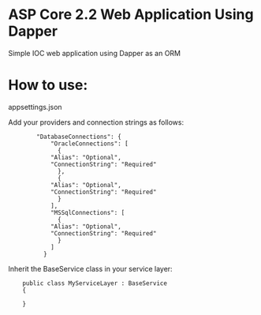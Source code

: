 # ASP Core 2.2 Web Application Using Dapper

Simple IOC web application using Dapper as an ORM


# How to use:

appsettings.json

Add your providers and connection strings as follows:

			"DatabaseConnections": {
			    "OracleConnections": [
			      {
				"Alias": "Optional",        
				"ConnectionString": "Required"
			      },
			      {
				"Alias": "Optional",        
				"ConnectionString": "Required"
			      }
			    ],
			    "MSSqlConnections": [
			      {
				"Alias": "Optional",        
				"ConnectionString": "Required"
			      }
			    ]
			  }

Inherit the BaseService class in your service layer:

		public class MyServiceLayer : BaseService
		{
		
		}
